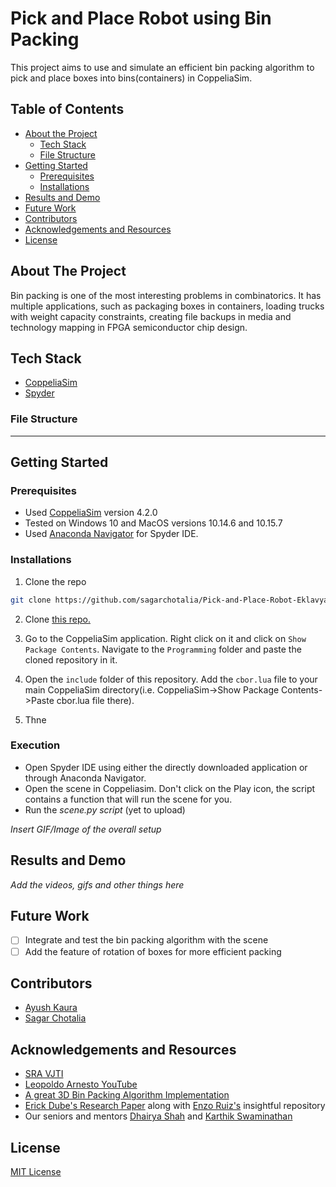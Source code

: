 

# Pick and Place Robot using Bin Packing
This project aims to use and simulate an efficient bin packing algorithm to pick and place boxes into bins(containers) in CoppeliaSim.

<!-- TABLE OF CONTENTS -->
## Table of Contents

* [About the Project](#about-the-project)
  * [Tech Stack](#tech-stack)
  * [File Structure](#file-structure)
* [Getting Started](#getting-started)
  * [Prerequisites](#prerequisites)
  * [Installations](#installations)
* [Results and Demo](#results-and-demo)
* [Future Work](#future-work)
* [Contributors](#contributors)
* [Acknowledgements and Resources](#acknowledgements-and-resources)
* [License](#license)


<!-- ABOUT THE PROJECT -->
## About The Project
Bin packing is one of the most interesting problems in combinatorics. It has multiple applications, such as packaging boxes in containers, loading trucks with weight capacity constraints, creating file backups in media and technology mapping in FPGA semiconductor chip design.

## Tech Stack
- [CoppeliaSim](https://www.coppeliarobotics.com/downloads)
- [Spyder](https://www.spyder-ide.org/)

### File Structure

--------------------

<!-- GETTING STARTED -->
## Getting Started

### Prerequisites

* Used [CoppeliaSim](https://www.coppeliarobotics.com/downloads) version 4.2.0
* Tested on Windows 10 and MacOS versions 10.14.6 and 10.15.7
* Used [Anaconda Navigator](https://www.anaconda.com/products/individual) for Spyder IDE.

### Installations

1. Clone the repo
```sh
git clone https://github.com/sagarchotalia/Pick-and-Place-Robot-Eklavya.git
```
2. Clone [this repo.](https://github.com/CoppeliaRobotics/zmqRemoteApi)

4. Go to the CoppeliaSim application. Right click on it and click on ```Show Package Contents```. Navigate to the ```Programming``` folder and paste the cloned repository in it.

5. Open the ```include``` folder of this repository. Add the ```cbor.lua``` file to your main CoppeliaSim directory(i.e. CoppeliaSim->Show Package Contents->Paste cbor.lua file there).

6. Thne

### Execution
* Open Spyder IDE using either the directly downloaded application or through Anaconda Navigator.
* Open the scene in Coppeliasim. Don't click on the Play icon, the script contains a function that will run the scene for you.
* Run the *scene.py script* (yet to upload)

*Insert GIF/Image of the overall setup*

<!-- RESULTS AND DEMO -->
## Results and Demo
*Add the videos, gifs and other things here*

<!-- FUTURE WORK -->
## Future Work
- [ ] Integrate and test the bin packing algorithm with the scene
- [ ] Add the feature of rotation of boxes for more efficient packing

<!-- CONTRIBUTORS -->
## Contributors
* [Ayush Kaura](https://github.com/Ayush-Kaura)
* [Sagar Chotalia](https://github.com/sagarchotalia)


<!-- ACKNOWLEDGEMENTS AND REFERENCES -->
## Acknowledgements and Resources

* [SRA VJTI](https://github.com/SRA-VJTI/Delta2021)
* [Leopoldo Arnesto YouTube](https://www.youtube.com/watch?v=PwGY8PxQOXY&list=PLjzuoBhdtaXOoqkJUqhYQletLLnJP8vjZ)
* [A great 3D Bin Packing Algorithm Implementation](https://github.com/dragostudorache/3D-Bin-Packing-Text-Based-Python-Script)
* [Erick Dube's Research Paper](https://github.com/enzoruiz/3dbinpacking/blob/master/erick_dube_507-034.pdf) along with [Enzo Ruiz's](https://github.com/enzoruiz/3dbinpacking) insightful repository
* Our seniors and mentors [Dhairya Shah](https://github.com/dhairyashah1) and [Karthik Swaminathan](https://github.com/kart1802)

<!-- -->
## License
[MIT License](https://opensource.org/licenses/MIT)
